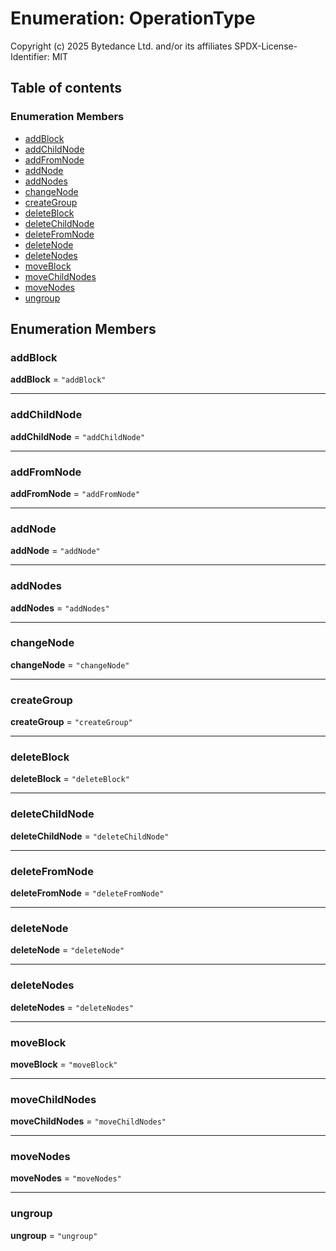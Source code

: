# Enumeration: OperationType

Copyright (c) 2025 Bytedance Ltd. and/or its affiliates
SPDX-License-Identifier: MIT

## Table of contents

### Enumeration Members

* [addBlock](/en/auto-docs/editor/enums/OperationType.md#addblock)
* [addChildNode](/en/auto-docs/editor/enums/OperationType.md#addchildnode)
* [addFromNode](/en/auto-docs/editor/enums/OperationType.md#addfromnode)
* [addNode](/en/auto-docs/editor/enums/OperationType.md#addnode)
* [addNodes](/en/auto-docs/editor/enums/OperationType.md#addnodes)
* [changeNode](/en/auto-docs/editor/enums/OperationType.md#changenode)
* [createGroup](/en/auto-docs/editor/enums/OperationType.md#creategroup)
* [deleteBlock](/en/auto-docs/editor/enums/OperationType.md#deleteblock)
* [deleteChildNode](/en/auto-docs/editor/enums/OperationType.md#deletechildnode)
* [deleteFromNode](/en/auto-docs/editor/enums/OperationType.md#deletefromnode)
* [deleteNode](/en/auto-docs/editor/enums/OperationType.md#deletenode)
* [deleteNodes](/en/auto-docs/editor/enums/OperationType.md#deletenodes)
* [moveBlock](/en/auto-docs/editor/enums/OperationType.md#moveblock)
* [moveChildNodes](/en/auto-docs/editor/enums/OperationType.md#movechildnodes)
* [moveNodes](/en/auto-docs/editor/enums/OperationType.md#movenodes)
* [ungroup](/en/auto-docs/editor/enums/OperationType.md#ungroup)

## Enumeration Members

### addBlock

**addBlock** = `"addBlock"`

***

### addChildNode

**addChildNode** = `"addChildNode"`

***

### addFromNode

**addFromNode** = `"addFromNode"`

***

### addNode

**addNode** = `"addNode"`

***

### addNodes

**addNodes** = `"addNodes"`

***

### changeNode

**changeNode** = `"changeNode"`

***

### createGroup

**createGroup** = `"createGroup"`

***

### deleteBlock

**deleteBlock** = `"deleteBlock"`

***

### deleteChildNode

**deleteChildNode** = `"deleteChildNode"`

***

### deleteFromNode

**deleteFromNode** = `"deleteFromNode"`

***

### deleteNode

**deleteNode** = `"deleteNode"`

***

### deleteNodes

**deleteNodes** = `"deleteNodes"`

***

### moveBlock

**moveBlock** = `"moveBlock"`

***

### moveChildNodes

**moveChildNodes** = `"moveChildNodes"`

***

### moveNodes

**moveNodes** = `"moveNodes"`

***

### ungroup

**ungroup** = `"ungroup"`
